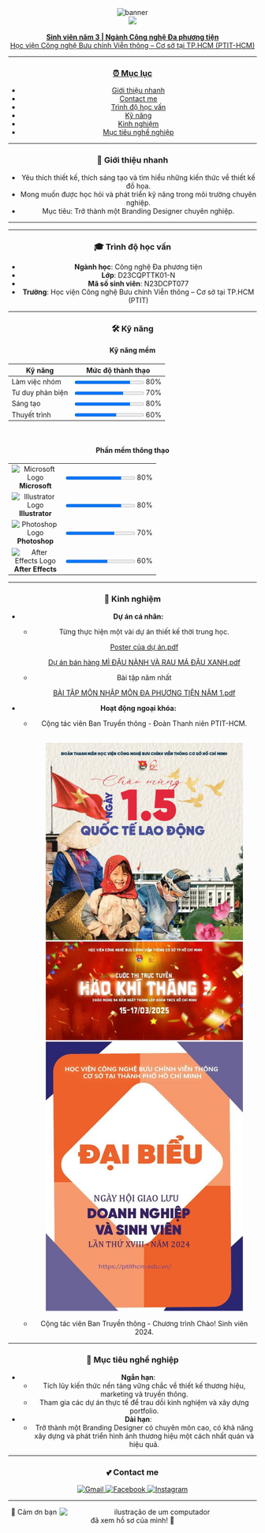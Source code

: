<div align="center">
  <img src="https://i.pinimg.com/originals/77/d6/5b/77d65ba396eeae06ba52b8ce1b67caeb.gif" alt="banner">
</div>

<div align="center">
  <a href="https://git.io/typing-svg"><img src="https://readme-typing-svg.herokuapp.com?font=Fira+Code&size=35&pause=1000&color=9572CB&center=true&vCenter=true&width=600&lines=NGUYỄN+THỊ+NGỌC+HÂN;🐰+BRANDING+DESIGNER+🐰" 
</div>

<div align="center">
  <p>
    <b>Sinh viên năm 3 | Ngành Công nghệ Đa phương tiện</b><br>
    Học viện Công nghệ Bưu chính Viễn thông – Cơ sở tại TP.HCM (PTIT-HCM)
  </p>
</div>

---

### ⏰ Mục lục

- [Giới thiệu nhanh](#-giới-thiệu-nhanh)
- [Contact me](#-contact-me)
- [Trình độ học vấn](#-trình-độ-học-vấn)
- [Kỹ năng](#-kỹ-năng)
- [Kinh nghiệm](#-kinh-nghiệm)
- [Mục tiêu nghề nghiệp](#-mục-tiêu-nghề-nghiệp)

---

### 👋 Giới thiệu nhanh

- Yêu thích thiết kế, thích sáng tạo và tìm hiểu những kiến thức về thiết kế đồ họa.
- Mong muốn được học hỏi và phát triển kỹ năng trong môi trường chuyên nghiệp.
- Mục tiêu: Trở thành một Branding Designer chuyên nghiệp.

---



---

### 🎓 Trình độ học vấn
- **Ngành học**: Công nghệ Đa phương tiện
- **Lớp**: D23CQPTTK01-N
- **Mã số sinh viên**: N23DCPT077
- **Trường**: Học viện Công nghệ Bưu chính Viễn thông – Cơ sở tại TP.HCM (PTIT)

---

### 🛠️ Kỹ năng

#### Kỹ năng mềm
| Kỹ năng          | Mức độ thành thạo                                 |
|-------------------|---------------------------------------------------|
| Làm việc nhóm     | <progress max="100" value="80"></progress> 80%    |
| Tư duy phản biện  | <progress max="100" value="70"></progress> 70%    |
| Sáng tạo          | <progress max="100" value="80"></progress> 80%    |
| Thuyết trình      | <progress max="100" value="60"></progress> 60%    |

<br>

#### Phần mềm thông thạo
<table>
  <tr>
    <td align="center" width="96">
      <img src="https://upload.wikimedia.org/wikipedia/commons/thumb/4/44/Microsoft_logo.svg/2048px-Microsoft_logo.svg.png" width="25" alt="Microsoft Logo"/>
      <br><strong>Microsoft</strong>
    </td>
    <td><progress max="100" value="80"></progress> 80%</td>
  </tr>
  <tr>
    <td align="center" width="96">
      <img src="https://upload.wikimedia.org/wikipedia/commons/thumb/f/fb/Adobe_Illustrator_CC_icon.svg/2048px-Adobe_Illustrator_CC_icon.svg.png" width="25" alt="Illustrator Logo"/>
      <br><strong>Illustrator</strong>
    </td>
    <td><progress max="100" value="80"></progress> 80%</td>
  </tr>
  <tr>
    <td align="center" width="96">
      <img src="https://upload.wikimedia.org/wikipedia/commons/thumb/a/af/Adobe_Photoshop_CC_icon.svg/2101px-Adobe_Photoshop_CC_icon.svg.png" width="25" alt="Photoshop Logo"/>
      <br><strong>Photoshop</strong>
    </td>
    <td><progress max="100" value="70"></progress> 70%</td>
  </tr>
  <tr>
    <td align="center" width="96">
      <img src="https://upload.wikimedia.org/wikipedia/commons/thumb/c/cb/Adobe_After_Effects_CC_icon.svg/2101px-Adobe_After_Effects_CC_icon.svg.png" width="25" alt="After Effects Logo"/>
      <br><strong>After Effects</strong>
    </td>
    <td><progress max="100" value="60"></progress> 60%</td>
  </tr>
</table>

---

### 💼 Kinh nghiệm
- **Dự án cá nhân:**
  - Từng thực hiện một vài dự án thiết kế thời trung học.
    
    [Poster của dự án.pdf](https://github.com/n23dcpt077-hash/PROFILE-OF-NGOCHAN/blob/ea88b41c91dc3df19daa1b272b16a3a4be29ce41/Poster%20c%E1%BB%A7a%20d%E1%BB%B1%20%C3%A1n.pdf)

     [Dự án bán hàng MÌ ĐẬU NÀNH VÀ RAU MÁ ĐẬU XANH.pdf](https://github.com/n23dcpt077-hash/PROFILE-OF-NGOCHAN/blob/ea88b41c91dc3df19daa1b272b16a3a4be29ce41/D%E1%BB%B1%20%C3%A1n%20b%C3%A1n%20h%C3%A0ng%20M%C3%8C%20%C4%90%E1%BA%ACU%20N%C3%80NH%20V%C3%80%20RAU%20M%C3%81%20%C4%90%E1%BA%ACU%20XANH.pdf)
  - Bài tập năm nhất
    
    [BÀI TẬP MÔN NHẬP MÔN ĐA PHƯƠNG TIỆN NĂM 1.pdf](https://github.com/n23dcpt077-hash/PROFILE-OF-NGOCHAN/blob/ea88b41c91dc3df19daa1b272b16a3a4be29ce41/B%C3%80I%20T%E1%BA%ACP%20M%C3%94N%20NH%E1%BA%ACP%20M%C3%94N%20%C4%90A%20PH%C6%AF%C6%A0NG%20TI%E1%BB%86N%20N%C4%82M%201.pdf)
- **Hoạt động ngoại khóa:**
  - Cộng tác viên Ban Truyền thông - Đoàn Thanh niên PTIT-HCM.
    
    <br>
    <img src="1.5.jpg" width="400" alt="Hoạt động Đoàn Thanh niên">
     <img src="HÀO KHÍ THÁNG 3.jpg" width="400" alt="Hoạt động Đoàn Thanh niên">
      <img src="THẺ ĐẠI BIỂU.jpg" width="400" alt="Hoạt động Đoàn Thanh niên">
      
  - Cộng tác viên Ban Truyền thông - Chương trình Chào! Sinh viên 2024.

---

### 🎯 Mục tiêu nghề nghiệp
- **Ngắn hạn**:
  - Tích lũy kiến thức nền tảng vững chắc về thiết kế thương hiệu, marketing và truyền thông.
  - Tham gia các dự án thực tế để trau dồi kinh nghiệm và xây dựng portfolio.
- **Dài hạn**:
  - Trở thành một Branding Designer có chuyên môn cao, có khả năng xây dựng và phát triển hình ảnh thương hiệu một cách nhất quán và hiệu quả.

---

  ### 💕 Contact me
<p align="center">
  <a href="mailto:n23dcpt077@student.ptithcm.edu.vn" target="_blank">
    <img src="https://img.shields.io/badge/Gmail-D14836?style=for-the-badge&logo=gmail&logoColor=white" alt="Gmail"/>
  </a>
  <a href="https://www.facebook.com/ncchanduke" target="_blank">
    <img src="https://img.shields.io/badge/Facebook-1877F2?style=for-the-badge&logo=facebook&logoColor=white" alt="Facebook"/>
  </a>
  <a href="https://www.instagram.com/ncchand.uke/" target="_blank">
    <img src="https://img.shields.io/badge/Instagram-E4405F?style=for-the-badge&logo=instagram&logoColor=white" alt="Instagram"/>
  </a>
</p>

---

<p align="center">
  <img src="https://raw.githubusercontent.com/MicaelliMedeiros/micaellimedeiros/master/image/computer-illustration.png" alt="ilustração de um computador" min-width="400px" max-width="400px" width="400px" align="right">
</p>


<p align="center">




  💙 Cảm ơn bạn đã xem hồ sơ của mình! 💙
</p>

